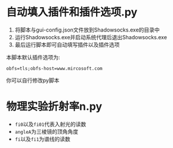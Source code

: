 # 自动填入插件和插件选项.py

1. 将脚本与gui-config.json文件放到Shadowsocks.exe的目录中
2. 运行Shadowsocks.exe并启动系统代理后退出Shadowsocks.exe
3. 最后运行脚本即可自动填写插件以及插件选项

本脚本默认插件选项为:
```
obfs=tls;obfs-host=www.mircosoft.com
```

你可以自行修改py脚本

# 物理实验折射率n.py
- ```fi0```以及```fi01```代表入射光的读数
- ```angleA```为三棱镜的顶角角度
- ```fi```以及```fi1```为谱线的读数

